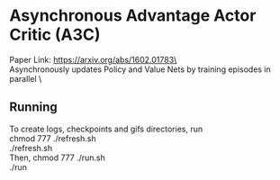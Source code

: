 # Asynchronous Advantage Actor Critic (A3C)
Paper Link: https://arxiv.org/abs/1602.01783\  
Asynchronously updates Policy and Value Nets by training episodes in parallel \

## Running
To create logs, checkpoints and gifs directories, run  
chmod 777 ./refresh.sh  
./refresh.sh  
Then,
chmod 777 ./run.sh  
./run  
